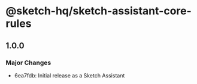 # @sketch-hq/sketch-assistant-core-rules

## 1.0.0
### Major Changes

- 6ea7fdb: Initial release as a Sketch Assistant
